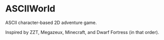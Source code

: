 ASCIIWorld
==========

ASCII character-based 2D adventure game.

Inspired by ZZT, Megazeux, Minecraft, and Dwarf Fortress (in that order).
